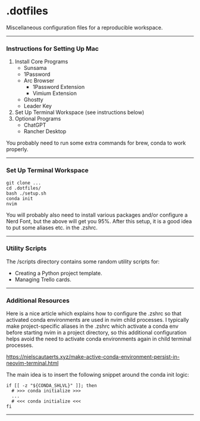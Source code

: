 # .dotfiles
Miscellaneous configuration files for a reproducible workspace.

***

### Instructions for Setting Up Mac 

1. Install Core Programs
    - Sunsama
    - 1Password 
    - Arc Browser 
        - 1Password Extension
        - Vimium Extension 
    - Ghostty
    - Leader Key
2. Set Up Terminal Workspace (see instructions below)
3. Optional Programs 
    - ChatGPT 
    - Rancher Desktop

You probably need to run some extra commands for brew, conda to work properly.

***

### Set Up Terminal Workspace

```
git clone ...
cd .dotfiles/
bash ./setup.sh
conda init
nvim
```
You will probably also need to install various packages and/or configure a Nerd Font, but the above will get you 95%. After this setup, it is a good idea to put some aliases etc. in the .zshrc.

***

### Utility Scripts

The /scripts directory contains some random utility scripts for:
- Creating a Python project template.
- Managing Trello cards.

***

### Additional Resources

Here is a nice article which explains how to configure the .zshrc so that activated conda environments are used in nvim child processes. I typically make project-specific aliases in the .zshrc which activate a conda env before starting nvim in a project directory, so this additional configuration helps avoid the need to activate conda environments again in child terminal processes.

https://nielscautaerts.xyz/make-active-conda-environment-persist-in-neovim-terminal.html

The main idea is to insert the following snippet around the conda init logic:
```
if [[ -z "${CONDA_SHLVL}" ]]; then
  # >>> conda initialize >>>
  ...
  # <<< conda initialize <<<
fi
```

***

